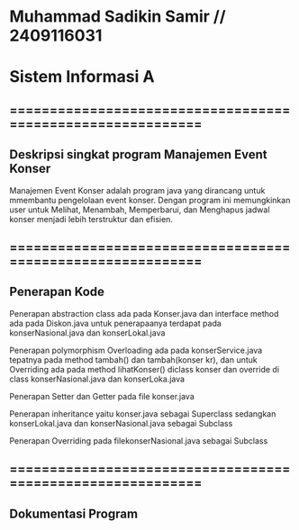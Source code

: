 # Muhammad Sadikin Samir // 2409116031
# Sistem Informasi A

## ===========================================================
## Deskripsi singkat program Manajemen Event Konser

Manajemen Event Konser adalah program java yang dirancang untuk mmembantu pengelolaan event konser. Dengan program ini memungkinkan user untuk Melihat, Menambah, Memperbarui, dan Menghapus jadwal konser menjadi lebih terstruktur dan efisien.


## ===========================================================
## Penerapan Kode

Penerapan abstraction class ada pada Konser.java dan interface method ada pada Diskon.java untuk penerapaanya terdapat pada konserNasional.java dan konserLokal.java

Penerapan polymorphism Overloading ada pada konserService.java tepatnya pada method tambah() dan tambah(konser kr), dan untuk Overriding ada pada method lihatKonser() diclass konser dan override di class konserNasional.java dan konserLoka.java

Penerapan Setter dan Getter pada file konser.java

Penerapan inheritance yaitu konser.java sebagai Superclass sedangkan konserLokal.java dan konserNasional.java sebagai Subclass

Penerapan Overriding pada filekonserNasional.java sebagai Subclass

## ===========================================================
## Dokumentasi Program
